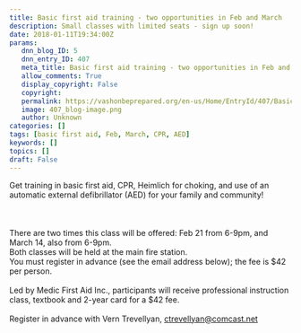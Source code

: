 ```yaml
---
title: Basic first aid training - two opportunities in Feb and March
description: Small classes with limited seats - sign up soon!
date: 2018-01-11T19:34:00Z
params:
   dnn_blog_ID: 5
   dnn_entry_ID: 407
   meta_title: Basic first aid training - two opportunities in Feb and March
   allow_comments: True
   display_copyright: False
   copyright: 
   permalink: https://vashonbeprepared.org/en-us/Home/EntryId/407/Basic-first-aid-training-two-opportunities-in-Feb-and-March
   image: 407_blog-image.png
   author: Unknown
categories: []
tags: [basic first aid, Feb, March, CPR, AED]
keywords: []
topics: []
draft: False
---
```


Get training in basic first aid, CPR, Heimlich for choking, and use of an automatic external defibrillator (AED) for your family and community!<br />
<br />
<br />
<br />
There are two times this class will be offered: Feb 21 from 6-9pm, and March 14, also from 6-9pm. <br />
Both classes will be held at the main fire station. <br />
You must register in advance (see the email address below); the fee is $42 per person.<br />
<br />
Led by Medic First Aid Inc., participants will receive professional instruction class, textbook and 2-year card for a $42 fee.<br />
<br />
Register in advance with Vern Trevellyan, ctrevellyan@comcast.net
